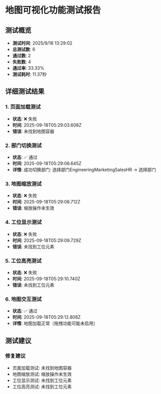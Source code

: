 # 地图可视化功能测试报告

## 测试概览
- **测试时间**: 2025/9/18 13:29:02
- **总测试数**: 6
- **通过数**: 2
- **失败数**: 4
- **通过率**: 33.33%
- **测试耗时**: 11.37秒

## 详细测试结果


### 1. 页面加载测试
- **状态**: ❌ 失败
- **时间**: 2025-09-18T05:29:03.608Z
- **错误**: 未找到地图容器

### 2. 部门切换测试
- **状态**: ✅ 通过
- **时间**: 2025-09-18T05:29:06.645Z
- **详情**: 成功切换部门: 选择部门EngineeringMarketingSalesHR -> 选择部门

### 3. 地图缩放测试
- **状态**: ❌ 失败
- **时间**: 2025-09-18T05:29:08.712Z
- **错误**: 缩放操作未生效

### 4. 工位显示测试
- **状态**: ❌ 失败
- **时间**: 2025-09-18T05:29:09.729Z
- **错误**: 未找到工位元素

### 5. 工位高亮测试
- **状态**: ❌ 失败
- **时间**: 2025-09-18T05:29:10.740Z
- **错误**: 未找到工位元素

### 6. 地图交互测试
- **状态**: ✅ 通过
- **时间**: 2025-09-18T05:29:12.808Z
- **详情**: 地图加载正常（拖拽功能可能未启用）


## 测试建议

### 修复建议

- 页面加载测试: 未找到地图容器
- 地图缩放测试: 缩放操作未生效
- 工位显示测试: 未找到工位元素
- 工位高亮测试: 未找到工位元素
